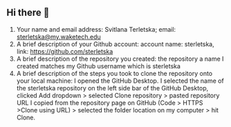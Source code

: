## Hi there 👋


1.	Your name and email address: Svitlana Terletska; email: sterletska@my.waketech.edu
2.	A brief description of your Github account: account name: sterletska, link: https://github.com/sterletska
3.	A brief description of the repository you created: the repository a name I created matches my Github username which is sterletska
4.	A brief description of the steps you took to clone the repository onto your local machine: I opened the GitHub Desktop. I selected the name of the sterletska repository on the left side bar of the GitHub Desktop, clicked Add dropdown > selected Clone repository > pasted repository URL I copied from the repository page on GitHub (Code > HTTPS >Clone using URL) > selected the folder location on my computer > hit Clone.

